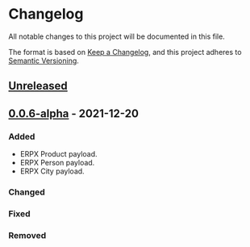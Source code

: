# Changelog

All notable changes to this project will be documented in this file.

The format is based on [Keep a Changelog](https://keepachangelog.com/en/1.0.0/),
and this project adheres to [Semantic Versioning](https://semver.org/spec/v2.0.0.html).

## [Unreleased]

## [0.0.6-alpha] - 2021-12-20

### Added

-   ERPX Product payload.
-   ERPX Person payload.
-   ERPX City payload.

### Changed

### Fixed

### Removed

[Unreleased]: https://github.com/dev-senior-com-br/senior-erpx-api/compare/0.0.6-alpha...HEAD

[0.0.6-alpha]: https://github.com/dev-senior-com-br/senior-erpx-api/compare/7ba70703b1ab90e17fa0305ec7f77ada60551cf3...0.0.6-alpha
